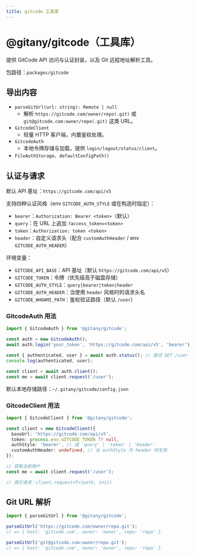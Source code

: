 ```yaml
---
title: gitcode 工具库
---
```


# @gitany/gitcode（工具库）

提供 GitCode API 访问与认证封装，以及 Git 远程地址解析工具。

包路径：`packages/gitcode`

## 导出内容

- `parseGitUrl(url: string): Remote | null`
  - 解析 `https://gitcode.com/owner/repo(.git)` 或 `git@gitcode.com:owner/repo(.git)` 这类 URL。
- `GitcodeClient`
  - 轻量 HTTP 客户端，内置鉴权处理。
- `GitcodeAuth`
  - 本地令牌存储与加载，提供 `login/logout/status/client`。
- `FileAuthStorage`、`defaultConfigPath()`

## 认证与请求

默认 API 基址：`https://gitcode.com/api/v5`

支持四种认证风格（env `GITCODE_AUTH_STYLE` 或在构造时指定）：

- `bearer`：`Authorization: Bearer <token>`（默认）
- `query`：在 URL 上追加 `?access_token=<token>`
- `token`：`Authorization: token <token>`
- `header`：自定义请求头（配合 `customAuthHeader` / env `GITCODE_AUTH_HEADER`）

环境变量：

- `GITCODE_API_BASE`：API 基址（默认 `https://gitcode.com/api/v5`）
- `GITCODE_TOKEN`：令牌（优先级高于磁盘存储）
- `GITCODE_AUTH_STYLE`：`query|bearer|token|header`
- `GITCODE_AUTH_HEADER`：当使用 `header` 风格时的请求头名
- `GITCODE_WHOAMI_PATH`：鉴权验证路径（默认 `/user`）

### GitcodeAuth 用法

```ts
import { GitcodeAuth } from '@gitany/gitcode';

const auth = new GitcodeAuth();
await auth.login('your_token', 'https://gitcode.com/api/v5', 'bearer');

const { authenticated, user } = await auth.status(); // 尝试 GET /user
console.log(authenticated, user);

const client = await auth.client();
const me = await client.request('/user');
```

默认本地存储路径：`~/.gitany/gitcode/config.json`

### GitcodeClient 用法

```ts
import { GitcodeClient } from '@gitany/gitcode';

const client = new GitcodeClient({
  baseUrl: 'https://gitcode.com/api/v5',
  token: process.env.GITCODE_TOKEN ?? null,
  authStyle: 'bearer', // 或 'query' | 'token' | 'header'
  customAuthHeader: undefined, // 当 authStyle 为 header 时生效
});

// 获取当前用户
const me = await client.request('/user');

// 其它请求：client.request<T>(path, init)
```

## Git URL 解析

```ts
import { parseGitUrl } from '@gitany/gitcode';

parseGitUrl('https://gitcode.com/owner/repo.git');
// => { host: 'gitcode.com', owner: 'owner', repo: 'repo' }

parseGitUrl('git@gitcode.com:owner/repo.git');
// => { host: 'gitcode.com', owner: 'owner', repo: 'repo' }
```
